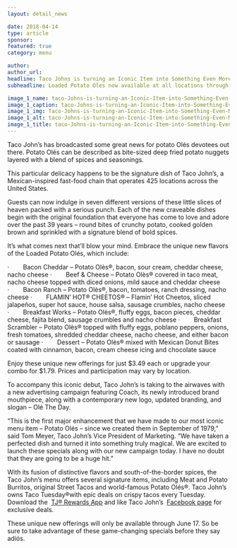 ```yaml
---
layout: detail_news

date: 2018-04-14
type: article
sponsor:
featured: true
category: menu        

author:  
author_url: 
headline: Taco Johns is turning an Iconic Item into Something Even More Sensational
subheadline: Loaded Potato Oles now available at all locations through June 17

image_1_name: taco-Johns-is-turning-an-Iconic-Item-into-Something-Even-More-Sensational-10089
image_1_caption: taco-Johns-is-turning-an-Iconic-Item-into-Something-Even-More-Sensational-10089
image_1_img: Taco-Johns-is-turning-an-Iconic-Item-into-Something-Even-More-Sensational-10089.jpg
image_1_alt: taco-Johns-is-turning-an-Iconic-Item-into-Something-Even-More-Sensational-10089
image_1_title: taco-Johns-is-turning-an-Iconic-Item-into-Something-Even-More-Sensational-10089
---
```

	
Taco John&rsquo;s&nbsp;has broadcasted some great news for potato Ol&eacute;s devotees out there. Potato Ol&eacute;s can be described as bite-sized deep fried potato nuggets layered with a blend of spices and seasonings. 

<!--more-->This particular delicacy happens to be the signature dish of Taco John&rsquo;s, a Mexican-inspired fast-food chain that operates 425 locations across the United States.

Guests can now indulge in seven different versions of these little slices of heaven packed with a serious punch. Each of the new craveable dishes begin with the original foundation that everyone has come to love and adore over the past 39 years &ndash; round bites of crunchy potato, cooked golden brown and sprinkled with a signature blend of bold spices.

It&rsquo;s what comes next that&rsquo;ll blow your mind. Embrace the unique new flavors of the Loaded Potato Ol&eacute;s, which include:

<!-- [if !supportLists]-->&middot;&nbsp;&nbsp;&nbsp;&nbsp;&nbsp;&nbsp;&nbsp; <!--[endif]-->Bacon Cheddar&nbsp;&ndash; Potato Ol&egrave;s&reg;, bacon, sour cream, cheddar cheese, nacho cheese

<!-- [if !supportLists]-->&middot;&nbsp;&nbsp;&nbsp;&nbsp;&nbsp;&nbsp;&nbsp; <!--[endif]-->Beef &amp; Cheese&nbsp;&ndash; Potato Ol&egrave;s&reg; covered in taco meat, nacho cheese topped with diced onions, mild sauce and cheddar cheese

<!-- [if !supportLists]-->&middot;&nbsp;&nbsp;&nbsp;&nbsp;&nbsp;&nbsp;&nbsp; <!--[endif]-->Bacon Ranch&nbsp;&ndash; Potato Ol&egrave;s&reg;, bacon, tomatoes, ranch dressing, nacho cheese

<!-- [if !supportLists]-->&middot;&nbsp;&nbsp;&nbsp;&nbsp;&nbsp;&nbsp;&nbsp; <!--[endif]-->FLAMIN&rsquo; HOT&reg;&nbsp;CHEETOS&reg;&nbsp;&ndash; Flamin&rsquo; Hot Cheetos, sliced jalape&ntilde;os, super hot sauce, house salsa, sausage crumbles, nacho cheese

<!-- [if !supportLists]-->&middot;&nbsp;&nbsp;&nbsp;&nbsp;&nbsp;&nbsp;&nbsp; <!--[endif]-->Breakfast Works&nbsp;&ndash; Potato Ol&egrave;s&reg;, fluffy eggs, bacon pieces, cheddar cheese, fajita blend, sausage crumbles and nacho cheese

<!-- [if !supportLists]-->&middot;&nbsp;&nbsp;&nbsp;&nbsp;&nbsp;&nbsp;&nbsp; <!--[endif]-->Breakfast Scrambler&nbsp;&ndash; Potato Ol&egrave;s&reg; topped with fluffy eggs, poblano peppers, onions, fresh tomatoes, shredded cheddar cheese, nacho cheese, and either bacon or sausage

<!-- [if !supportLists]-->&middot;&nbsp;&nbsp;&nbsp;&nbsp;&nbsp;&nbsp;&nbsp; <!--[endif]-->Dessert&nbsp;&ndash; Potato Ol&egrave;s&reg; mixed with Mexican Donut Bites coated with cinnamon, bacon, cream cheese icing and chocolate sauce

Enjoy these unique new offerings for just $3.49 each or upgrade your combo for $1.79. Prices and participation may vary by location.

To accompany this iconic debut, Taco John&rsquo;s is taking to the airwaves with a new advertising campaign featuring Coach, its newly introduced brand mouthpiece, along with a contemporary new logo, updated branding, and slogan &ndash;&nbsp;Ol&eacute; The Day.

&ldquo;This is the first major enhancement that we have made to our most iconic menu item &ndash; Potato Ol&eacute;s &ndash; since we created them in September of 1979,&rdquo; said Tom Meyer, Taco John&rsquo;s Vice President of Marketing. &ldquo;We have taken a perfected dish and turned it into something truly magical. We are excited to launch these specials along with our new campaign today. I have no doubt that they are going to be a huge hit.&rdquo;

With its fusion of distinctive flavors and south-of-the-border spices, the Taco John&rsquo;s menu offers several signature items, including Meat and Potato Burritos, original Street Tacos and world-famous Potato Ol&eacute;s&reg;. Taco John&rsquo;s owns Taco Tuesday&reg;with epic deals on crispy tacos every Tuesday. Download the&nbsp;
[TJ&reg;&nbsp;Rewards App](https://www.tacojohns.com/rewards/)&nbsp;and like Taco John&rsquo;s&nbsp;
[Facebook page](https://www.facebook.com/tacojohns)&nbsp;for exclusive deals.

These unique new offerings will only be available through June 17. So be sure to take advantage of these game-changing specials before they say adi&oacute;s.

&nbsp;